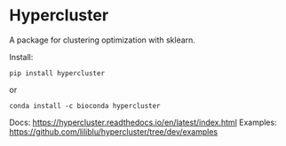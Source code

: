 # Hypercluster
A package for clustering optimization with sklearn. 

Install: 
```
pip install hypercluster
```
or
```
conda install -c bioconda hypercluster
```

Docs: https://hypercluster.readthedocs.io/en/latest/index.html
Examples: https://github.com/liliblu/hypercluster/tree/dev/examples


